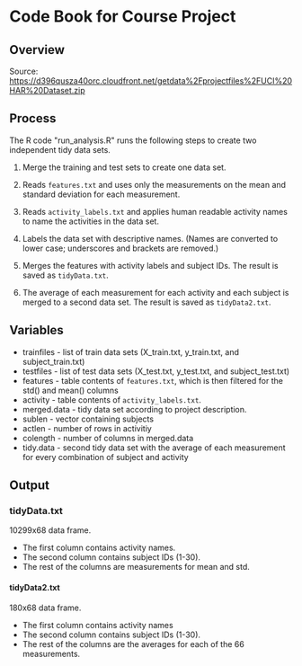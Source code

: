 # Code Book for Course Project

## Overview
Source: https://d396qusza40orc.cloudfront.net/getdata%2Fprojectfiles%2FUCI%20HAR%20Dataset.zip

## Process

The R code "run_analysis.R" runs the following steps to create two independent tidy data sets.

1. Merge the training and test sets to create one data set.

2. Reads `features.txt` and uses only the measurements on the mean and standard
   deviation for each measurement. 

3. Reads `activity_labels.txt` and applies human readable activity names to
   name the activities in the data set.

4. Labels the data set with descriptive names. (Names are converted to lower
   case; underscores and brackets are removed.)

5. Merges the features with activity labels and subject IDs. The result is
   saved as `tidyData.txt`.

6. The average of each measurement for each activity and each subject is merged
   to a second data set. The result is saved as `tidyData2.txt`.

## Variables

- trainfiles - list of train data sets (X_train.txt, y_train.txt, and subject_train.txt)
- testfiles - list of test data sets (X_test.txt, y_test.txt, and subject_test.txt)
- features - table contents of `features.txt`, which is then filtered for the std() and mean() columns
- activity - table contents of `activity_labels.txt`. 
- merged.data - tidy data set according to project description.
- sublen - vector containing subjects
- actlen - number of rows in activitiy
- colength - number of columns in merged.data
- tidy.data - second tidy data set with the average of each measurement for every combination of subject and activity

## Output

### tidyData.txt
10299x68 data frame.

- The first column contains activity names.
- The second column contains subject IDs (1-30).
- The rest of the columns are measurements for mean and std.

#### tidyData2.txt
180x68 data frame.

- The first column contains activity names
- The second column contains subject IDs (1-30).
- The rest of the columns are the averages for each of the 66 measurements.
